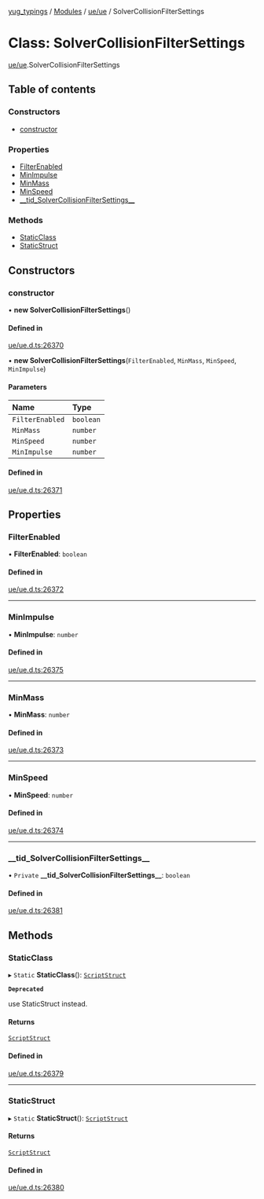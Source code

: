 [yug_typings](../README.md) / [Modules](../modules.md) / [ue/ue](../modules/ue_ue.md) / SolverCollisionFilterSettings

# Class: SolverCollisionFilterSettings

[ue/ue](../modules/ue_ue.md).SolverCollisionFilterSettings

## Table of contents

### Constructors

- [constructor](ue_ue.SolverCollisionFilterSettings.md#constructor)

### Properties

- [FilterEnabled](ue_ue.SolverCollisionFilterSettings.md#filterenabled)
- [MinImpulse](ue_ue.SolverCollisionFilterSettings.md#minimpulse)
- [MinMass](ue_ue.SolverCollisionFilterSettings.md#minmass)
- [MinSpeed](ue_ue.SolverCollisionFilterSettings.md#minspeed)
- [\_\_tid\_SolverCollisionFilterSettings\_\_](ue_ue.SolverCollisionFilterSettings.md#__tid_solvercollisionfiltersettings__)

### Methods

- [StaticClass](ue_ue.SolverCollisionFilterSettings.md#staticclass)
- [StaticStruct](ue_ue.SolverCollisionFilterSettings.md#staticstruct)

## Constructors

### constructor

• **new SolverCollisionFilterSettings**()

#### Defined in

[ue/ue.d.ts:26370](https://github.com/YugMetaverse/yug_typings/blob/25cad34/ue/ue.d.ts#L26370)

• **new SolverCollisionFilterSettings**(`FilterEnabled`, `MinMass`, `MinSpeed`, `MinImpulse`)

#### Parameters

| Name | Type |
| :------ | :------ |
| `FilterEnabled` | `boolean` |
| `MinMass` | `number` |
| `MinSpeed` | `number` |
| `MinImpulse` | `number` |

#### Defined in

[ue/ue.d.ts:26371](https://github.com/YugMetaverse/yug_typings/blob/25cad34/ue/ue.d.ts#L26371)

## Properties

### FilterEnabled

• **FilterEnabled**: `boolean`

#### Defined in

[ue/ue.d.ts:26372](https://github.com/YugMetaverse/yug_typings/blob/25cad34/ue/ue.d.ts#L26372)

___

### MinImpulse

• **MinImpulse**: `number`

#### Defined in

[ue/ue.d.ts:26375](https://github.com/YugMetaverse/yug_typings/blob/25cad34/ue/ue.d.ts#L26375)

___

### MinMass

• **MinMass**: `number`

#### Defined in

[ue/ue.d.ts:26373](https://github.com/YugMetaverse/yug_typings/blob/25cad34/ue/ue.d.ts#L26373)

___

### MinSpeed

• **MinSpeed**: `number`

#### Defined in

[ue/ue.d.ts:26374](https://github.com/YugMetaverse/yug_typings/blob/25cad34/ue/ue.d.ts#L26374)

___

### \_\_tid\_SolverCollisionFilterSettings\_\_

• `Private` **\_\_tid\_SolverCollisionFilterSettings\_\_**: `boolean`

#### Defined in

[ue/ue.d.ts:26381](https://github.com/YugMetaverse/yug_typings/blob/25cad34/ue/ue.d.ts#L26381)

## Methods

### StaticClass

▸ `Static` **StaticClass**(): [`ScriptStruct`](ue_ue.ScriptStruct.md)

**`Deprecated`**

use StaticStruct instead.

#### Returns

[`ScriptStruct`](ue_ue.ScriptStruct.md)

#### Defined in

[ue/ue.d.ts:26379](https://github.com/YugMetaverse/yug_typings/blob/25cad34/ue/ue.d.ts#L26379)

___

### StaticStruct

▸ `Static` **StaticStruct**(): [`ScriptStruct`](ue_ue.ScriptStruct.md)

#### Returns

[`ScriptStruct`](ue_ue.ScriptStruct.md)

#### Defined in

[ue/ue.d.ts:26380](https://github.com/YugMetaverse/yug_typings/blob/25cad34/ue/ue.d.ts#L26380)
